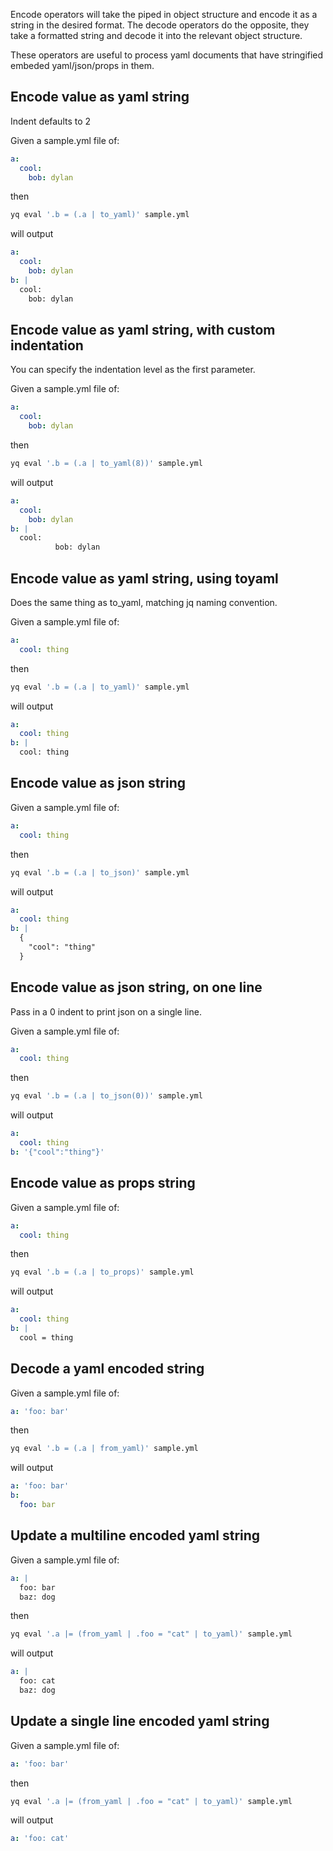 Encode operators will take the piped in object structure and encode it as a string in the desired format. The decode operators do the opposite, they take a formatted string and decode it into the relevant object structure.

These operators are useful to process yaml documents that have stringified embeded yaml/json/props in them.
## Encode value as yaml string
Indent defaults to 2

Given a sample.yml file of:
```yaml
a:
  cool:
    bob: dylan
```
then
```bash
yq eval '.b = (.a | to_yaml)' sample.yml
```
will output
```yaml
a:
  cool:
    bob: dylan
b: |
  cool:
    bob: dylan
```

## Encode value as yaml string, with custom indentation
You can specify the indentation level as the first parameter.

Given a sample.yml file of:
```yaml
a:
  cool:
    bob: dylan
```
then
```bash
yq eval '.b = (.a | to_yaml(8))' sample.yml
```
will output
```yaml
a:
  cool:
    bob: dylan
b: |
  cool:
          bob: dylan
```

## Encode value as yaml string, using toyaml
Does the same thing as to_yaml, matching jq naming convention.

Given a sample.yml file of:
```yaml
a:
  cool: thing
```
then
```bash
yq eval '.b = (.a | to_yaml)' sample.yml
```
will output
```yaml
a:
  cool: thing
b: |
  cool: thing
```

## Encode value as json string
Given a sample.yml file of:
```yaml
a:
  cool: thing
```
then
```bash
yq eval '.b = (.a | to_json)' sample.yml
```
will output
```yaml
a:
  cool: thing
b: |
  {
    "cool": "thing"
  }
```

## Encode value as json string, on one line
Pass in a 0 indent to print json on a single line.

Given a sample.yml file of:
```yaml
a:
  cool: thing
```
then
```bash
yq eval '.b = (.a | to_json(0))' sample.yml
```
will output
```yaml
a:
  cool: thing
b: '{"cool":"thing"}'
```

## Encode value as props string
Given a sample.yml file of:
```yaml
a:
  cool: thing
```
then
```bash
yq eval '.b = (.a | to_props)' sample.yml
```
will output
```yaml
a:
  cool: thing
b: |
  cool = thing
```

## Decode a yaml encoded string
Given a sample.yml file of:
```yaml
a: 'foo: bar'
```
then
```bash
yq eval '.b = (.a | from_yaml)' sample.yml
```
will output
```yaml
a: 'foo: bar'
b:
  foo: bar
```

## Update a multiline encoded yaml string
Given a sample.yml file of:
```yaml
a: |
  foo: bar
  baz: dog

```
then
```bash
yq eval '.a |= (from_yaml | .foo = "cat" | to_yaml)' sample.yml
```
will output
```yaml
a: |
  foo: cat
  baz: dog
```

## Update a single line encoded yaml string
Given a sample.yml file of:
```yaml
a: 'foo: bar'
```
then
```bash
yq eval '.a |= (from_yaml | .foo = "cat" | to_yaml)' sample.yml
```
will output
```yaml
a: 'foo: cat'
```

